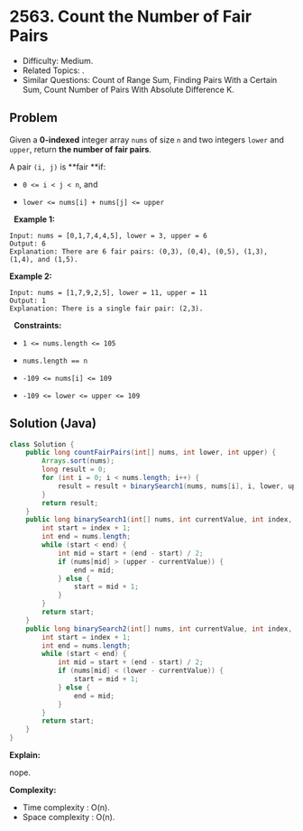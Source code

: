 # 2563. Count the Number of Fair Pairs

- Difficulty: Medium.
- Related Topics: .
- Similar Questions: Count of Range Sum, Finding Pairs With a Certain Sum, Count Number of Pairs With Absolute Difference K.

## Problem

Given a **0-indexed** integer array ```nums``` of size ```n``` and two integers ```lower``` and ```upper```, return **the number of fair pairs**.

A pair ```(i, j)``` is **fair **if:


	
- ```0 <= i < j < n```, and
	
- ```lower <= nums[i] + nums[j] <= upper```


 
**Example 1:**

```
Input: nums = [0,1,7,4,4,5], lower = 3, upper = 6
Output: 6
Explanation: There are 6 fair pairs: (0,3), (0,4), (0,5), (1,3), (1,4), and (1,5).
```

**Example 2:**

```
Input: nums = [1,7,9,2,5], lower = 11, upper = 11
Output: 1
Explanation: There is a single fair pair: (2,3).
```

 
**Constraints:**


	
- ```1 <= nums.length <= 105```
	
- ```nums.length == n```
	
- ```-109 <= nums[i] <= 109```
	
- ```-109 <= lower <= upper <= 109```



## Solution (Java)

```java
class Solution {
    public long countFairPairs(int[] nums, int lower, int upper) {
        Arrays.sort(nums);
        long result = 0;
        for (int i = 0; i < nums.length; i++) {
            result = result + binarySearch1(nums, nums[i], i, lower, upper) - binarySearch2(nums, nums[i], i, lower, upper);
        }
        return result;
    }
    public long binarySearch1(int[] nums, int currentValue, int index, int lower, int upper) {
        int start = index + 1;
        int end = nums.length;
        while (start < end) {
            int mid = start + (end - start) / 2;
            if (nums[mid] > (upper - currentValue)) {
                end = mid;
            } else {
                start = mid + 1;
            }
        }
        return start;
    }
    public long binarySearch2(int[] nums, int currentValue, int index, int lower, int upper) {
        int start = index + 1;
        int end = nums.length;
        while (start < end) {
            int mid = start + (end - start) / 2;
            if (nums[mid] < (lower - currentValue)) {
                start = mid + 1;
            } else {
                end = mid;
            }
        }
        return start;
    }
}
```

**Explain:**

nope.

**Complexity:**

* Time complexity : O(n).
* Space complexity : O(n).
